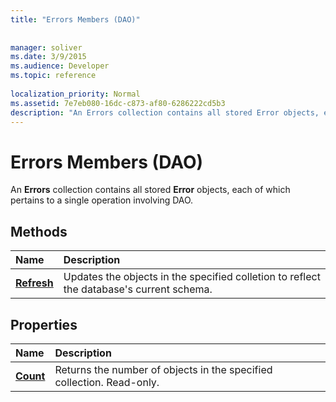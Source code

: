 ```yaml
---
title: "Errors Members (DAO)"
 
 
manager: soliver
ms.date: 3/9/2015
ms.audience: Developer
ms.topic: reference
  
localization_priority: Normal
ms.assetid: 7e7eb080-16dc-c873-af80-6286222cd5b3
description: "An Errors collection contains all stored Error objects, each of which pertains to a single operation involving DAO."
---
```


# Errors Members (DAO)

An **Errors** collection contains all stored **Error** objects, each of which pertains to a single operation involving DAO. 
  
## Methods

|**Name**|**Description**|
|:-----|:-----|
|**[Refresh](errors-refresh-method-dao.md)** <br/> |Updates the objects in the specified colletion to reflect the database's current schema.  <br/> |
   
## Properties

|**Name**|**Description**|
|:-----|:-----|
|**[Count](errors-count-property-dao.md)** <br/> |Returns the number of objects in the specified collection. Read-only.  <br/> |
   


